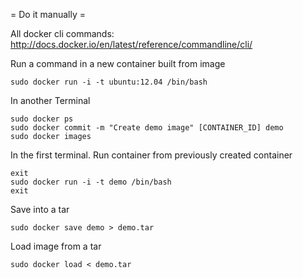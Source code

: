 = Do it manually =

All docker cli commands: http://docs.docker.io/en/latest/reference/commandline/cli/

Run a command in a new container built from image

    sudo docker run -i -t ubuntu:12.04 /bin/bash

In another Terminal

    sudo docker ps
    sudo docker commit -m "Create demo image" [CONTAINER_ID] demo
    sudo docker images

In the first terminal. Run container from previously created container

    exit
    sudo docker run -i -t demo /bin/bash
    exit

Save into a tar

    sudo docker save demo > demo.tar

Load image from a tar

    sudo docker load < demo.tar

